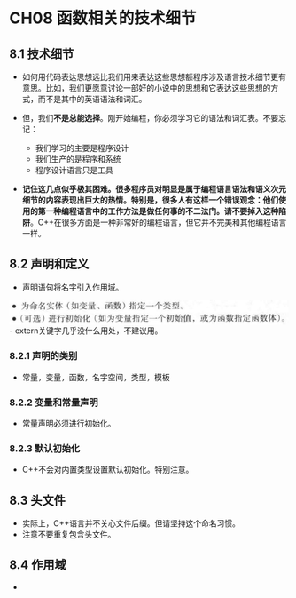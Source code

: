 # CH08 函数相关的技术细节

## 8.1 技术细节
- 如何用代码表达思想远比我们用来表达这些思想额程序涉及语言技术细节更有意思。比如，我们更愿意讨论一部好的小说中的思想和它表达这些思想的方式，而不是其中的英语语法和词汇。
- 但，我们**不是总能选择**。刚开始编程，你必须学习它的语法和词汇表。不要忘记：	
	- 我们学习的主要是程序设计
	- 我们生产的是程序和系统
	- 程序设计语言只是工具 

- **记住这几点似乎极其困难。很多程序员对明显是属于编程语言语法和语义次元细节的内容表现出巨大的热情。特别是，很多人有这样一个错误观念：他们使用的第一种编程语言中的工作方法是做任何事的不二法门。请不要掉入这种陷阱**。C++在很多方面是一种非常好的编程语言，但它并不完美和其他编程语言一样。

## 8.2 声明和定义
- 声明语句将名字引入作用域。
<img src="01.jpg" style="zoom 100%" div align="center">
- extern关键字几乎没什么用处，不建议用。

### 8.2.1 声明的类别
- 常量，变量，函数，名字空间，类型，模板

### 8.2.2 变量和常量声明
- 常量声明必须进行初始化。

### 8.2.3 默认初始化
- C++不会对内置类型设置默认初始化。特别注意。

## 8.3 头文件
- 实际上，C++语言并不关心文件后缀。但请坚持这个命名习惯。
- 注意不要重复包含头文件。

## 8.4 作用域
- 